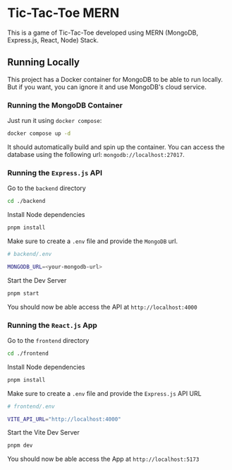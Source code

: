 # Tic-Tac-Toe MERN

This is a game of Tic-Tac-Toe developed using MERN (MongoDB, Express.js, React, Node) Stack.

## Running Locally

This project has a Docker container for MongoDB to be able to run locally. But if you want, you can ignore it and use MongoDB's cloud service.

### Running the MongoDB Container

Just run it using `docker compose`:

```bash
docker compose up -d
```

It should automatically build and spin up the container. You can access the database using the following url: `mongodb://localhost:27017`.

### Running the `Express.js` API

Go to the `backend` directory

```bash
cd ./backend
```

Install Node dependencies

```bash
pnpm install
```

Make sure to create a `.env` file and provide the `MongoDB` url.

```bash
# backend/.env

MONGODB_URL=<your-mongodb-url>
```

Start the Dev Server

```bash
pnpm start
```

You should now be able access the API at `http://localhost:4000`

### Running the `React.js` App

Go to the `frontend` directory

```bash
cd ./frontend
```

Install Node dependencies

```bash
pnpm install
```

Make sure to create a `.env` file and provide the `Express.js` API URL

```bash
# frontend/.env

VITE_API_URL="http://localhost:4000"
```

Start the Vite Dev Server

```bash
pnpm dev
```

You should now be able access the App at `http://localhost:5173`
